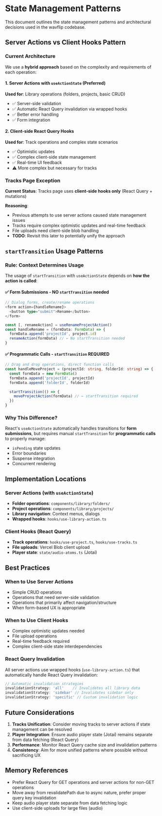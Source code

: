 # State Management Patterns

This document outlines the state management patterns and architectural decisions used in the wavflip codebase.

## Server Actions vs Client Hooks Pattern

### Current Architecture

We use a **hybrid approach** based on the complexity and requirements of each operation:

#### 1. Server Actions with `useActionState` (Preferred)
**Used for**: Library operations (folders, projects, basic CRUD)
- ✅ Server-side validation
- ✅ Automatic React Query invalidation via wrapped hooks
- ✅ Better error handling
- ✅ Form integration

#### 2. Client-side React Query Hooks
**Used for**: Track operations and complex state scenarios
- ✅ Optimistic updates
- ✅ Complex client-side state management
- ✅ Real-time UI feedback
- ⚠️ More complex but necessary for tracks

### Tracks Page Exception

**Current Status**: Tracks page uses **client-side hooks only** (React Query + mutations)

**Reasoning**: 
- Previous attempts to use server actions caused state management issues
- Tracks require complex optimistic updates and real-time feedback
- File uploads need client-side blob handling
- **TODO**: Revisit this later to potentially unify the approach

## `startTransition` Usage Patterns

### Rule: Context Determines Usage

The usage of `startTransition` with `useActionState` depends on **how the action is called**:

#### ✅ **Form Submissions** - NO `startTransition` needed
```typescript
// Dialog forms, create/rename operations
<form action={handleRename}>
  <button type="submit">Rename</button>
</form>

const [, renameAction] = useRenameProjectAction()
const handleRename = (formData: FormData) => {
  formData.append('projectId', project.id)
  renameAction(formData) // ← No startTransition needed
}
```

#### ✅ **Programmatic Calls** - `startTransition` REQUIRED
```typescript
// Drag and drop operations, direct function calls
const handleMoveProject = (projectId: string, folderId: string) => {
  const formData = new FormData()
  formData.append('projectId', projectId)
  formData.append('folderId', folderId)
  
  startTransition(() => {
    moveProjectAction(formData) // ← startTransition required
  })
}
```

### Why This Difference?

React's `useActionState` automatically handles transitions for **form submissions**, but requires manual `startTransition` for **programmatic calls** to properly manage:
- `isPending` state updates
- Error boundaries
- Suspense integration
- Concurrent rendering

## Implementation Locations

### Server Actions (with `useActionState`)
- **Folder operations**: `components/library/folders/`
- **Project operations**: `components/library/projects/` 
- **Library navigation**: Context menus, dialogs
- **Wrapped hooks**: `hooks/use-library-action.ts`

### Client Hooks (React Query)
- **Track operations**: `hooks/use-project.ts`, `hooks/use-tracks.ts`
- **File uploads**: Vercel Blob client upload
- **Player state**: `state/audio-atoms.ts` (Jotai)

## Best Practices

### When to Use Server Actions
- Simple CRUD operations
- Operations that need server-side validation
- Operations that primarily affect navigation/structure
- When form-based UX is appropriate

### When to Use Client Hooks
- Complex optimistic updates needed
- File upload operations
- Real-time feedback required
- Complex client-side state interdependencies

### React Query Invalidation
All server actions use wrapped hooks (`use-library-action.ts`) that automatically handle React Query invalidation:

```typescript
// Automatic invalidation strategies
invalidationStrategy: 'all'    // Invalidates all library data
invalidationStrategy: 'sidebar' // Invalidates sidebar only  
invalidationStrategy: 'specific' // Custom invalidation logic
```

## Future Considerations

1. **Tracks Unification**: Consider moving tracks to server actions if state management can be resolved
2. **Player Integration**: Ensure audio player state (Jotai) remains separate from data fetching (React Query)
3. **Performance**: Monitor React Query cache size and invalidation patterns
4. **Consistency**: Aim for more unified patterns where possible without sacrificing UX

## Memory References

- Prefer React Query for GET operations and server actions for non-GET operations
- Move away from revalidatePath due to async nature, prefer proper query key invalidation
- Keep audio player state separate from data fetching logic
- Use client-side uploads for large files (audio) 